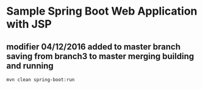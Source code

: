 Sample Spring Boot Web Application with JSP
====
modifier 04/12/2016
added to master branch
saving from branch3 to master merging 
building and running
---

    mvn clean spring-boot:run
